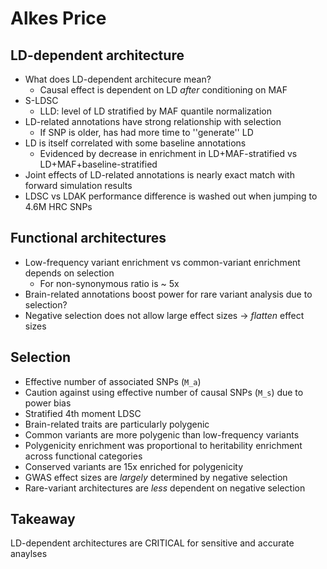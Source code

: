 Alkes Price
===========

LD-dependent architecture
-------------------------
- What does LD-dependent architecure mean?
    - Causal effect is dependent on LD _after_ conditioning on MAF
- S-LDSC
    - LLD: level of LD stratified by MAF quantile normalization
- LD-related annotations have strong relationship with selection
    - If SNP is older, has had more time to ''generate'' LD
- LD is itself correlated with some baseline annotations
    - Evidenced by decrease in enrichment in LD+MAF-stratified vs LD+MAF+baseline-stratified
- Joint effects of LD-related annotations is nearly exact match with forward simulation results
- LDSC vs LDAK performance difference is washed out when jumping to 4.6M HRC SNPs

Functional architectures
------------------------
- Low-frequency variant enrichment vs common-variant enrichment depends on selection
    - For non-synonymous ratio is ~ 5x
- Brain-related annotations boost power for rare variant analysis due to selection?
- Negative selection does not allow large effect sizes -> _flatten_ effect sizes 

Selection
---------
- Effective number of associated SNPs (`M_a`)
- Caution against using effective number of causal SNPs (`M_s`) due to power bias
- Stratified 4th moment LDSC
- Brain-related traits are particularly polygenic
- Common variants are more polygenic than low-frequency variants
- Polygenicity enrichment was proportional to heritability enrichment across functional categories
- Conserved variants are 15x enriched for polygenicity 
- GWAS effect sizes are _largely_ determined by negative selection
- Rare-variant architectures are _less_ dependent on negative selection

Takeaway
--------
LD-dependent architectures are CRITICAL for sensitive and accurate anaylses

